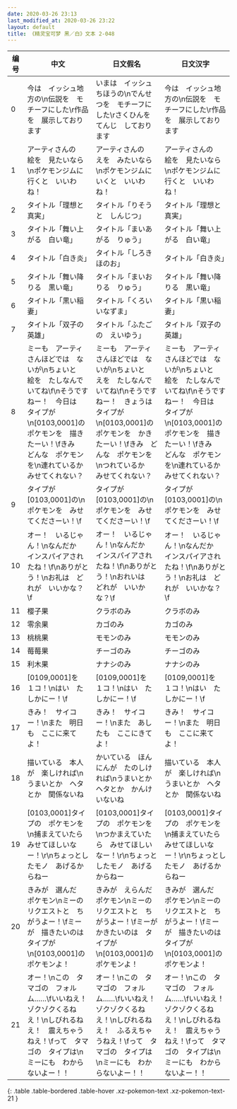 ```yaml
---
date: 2020-03-26 23:13
last_modified_at: 2020-03-26 23:22
layout: default
title: 《精灵宝可梦 黑／白》文本 2-048
---
```

| 编号 | 中文 | 日文假名 | 日文汉字 |
| ---- | ---- | ---- | --- |
| 0 | 今は　イッシュ地方の\n伝説を　モチーフにした\r作品を　展示しております | いまは　イッシュちほうの\nでんせつを　モチーフにした\rさくひんを　てんじ　しております | 今は　イッシュ地方の\n伝説を　モチーフにした\r作品を　展示しております |
| 1 | アーティさんの　絵を　見たいなら\nポケモンジムに　行くと　いいわね！ | アーティさんの　えを　みたいなら\nポケモンジムに　いくと　いいわね！ | アーティさんの　絵を　見たいなら\nポケモンジムに　行くと　いいわね！ |
| 2 | タイトル「理想と真実」 | タイトル「りそうと　しんじつ」 | タイトル「理想と真実」 |
| 3 | タイトル「舞い上がる　白い竜」 | タイトル「まいあがる　りゅう」 | タイトル「舞い上がる　白い竜」 |
| 4 | タイトル「白き炎」 | タイトル「しろき　ほのお」 | タイトル「白き炎」 |
| 5 | タイトル「舞い降りる　黒い竜」 | タイトル「まいおりる　りゅう」 | タイトル「舞い降りる　黒い竜」 |
| 6 | タイトル「黒い稲妻」 | タイトル「くろい　いなずま」 | タイトル「黒い稲妻」 |
| 7 | タイトル「双子の英雄」 | タイトル「ふたごの　えいゆう」 | タイトル「双子の英雄」 |
| 8 | ミーも　アーティさんほどでは　ないが\nちょいと　絵を　たしなんでいてね\f\nそうですねー！　今日は　タイプが\n[0103,0001]の　ポケモンを　描きたーい！\fきみ　どんな　ポケモンを\n連れているか　みせてくれない？ | ミーも　アーティさんほどでは　ないが\nちょいと　えを　たしなんでいてね\f\nそうですねー！　きょうは　タイプが\n[0103,0001]の　ポケモンを　かきたーい！\fきみ　どんな　ポケモンを\nつれているか　みせてくれない？ | ミーも　アーティさんほどでは　ないが\nちょいと　絵を　たしなんでいてね\f\nそうですねー！　今日は　タイプが\n[0103,0001]の　ポケモンを　描きたーい！\fきみ　どんな　ポケモンを\n連れているか　みせてくれない？ |
| 9 | タイプが　[0103,0001]の\nポケモンを　みせてくださーい！\f | タイプが　[0103,0001]の\nポケモンを　みせてくださーい！\f | タイプが　[0103,0001]の\nポケモンを　みせてくださーい！\f |
| 10 | オー！　いるじゃん！\nなんだか　インスパイアされたね！\f\nありがとう！\nお礼は　どれが　いいかな？\f | オー！　いるじゃん！\nなんだか　インスパイアされたね！\f\nありがとう！\nおれいは　どれが　いいかな？\f | オー！　いるじゃん！\nなんだか　インスパイアされたね！\f\nありがとう！\nお礼は　どれが　いいかな？\f |
| 11 | 樱子果 | クラボのみ | クラボのみ |
| 12 | 零余果 | カゴのみ | カゴのみ |
| 13 | 桃桃果 | モモンのみ | モモンのみ |
| 14 | 莓莓果 | チーゴのみ | チーゴのみ |
| 15 | 利木果 | ナナシのみ | ナナシのみ |
| 16 | [0109,0001]を　１コ！\nはい　たしかにー！\f | [0109,0001]を　１コ！\nはい　たしかにー！\f | [0109,0001]を　１コ！\nはい　たしかにー！\f |
| 17 | きみ！　サイコー！\nまた　明日も　ここに来てよ！ | きみ！　サイコー！\nまた　あしたも　ここにきてよ！ | きみ！　サイコー！\nまた　明日も　ここに来てよ！ |
| 18 | 描いている　本人が　楽しければ\nうまいとか　ヘタとか　関係ないね | かいている　ほんにんが　たのしければ\nうまいとか　ヘタとか　かんけいないね | 描いている　本人が　楽しければ\nうまいとか　ヘタとか　関係ないね |
| 19 | [0103,0001]タイプの　ポケモンを\n捕まえていたら　みせてほしいなー！\r\nちょっとしたモノ　あげるからねー | [0103,0001]タイプの　ポケモンを\nつかまえていたら　みせてほしいなー！\r\nちょっとしたモノ　あげるからねー | [0103,0001]タイプの　ポケモンを\n捕まえていたら　みせてほしいなー！\r\nちょっとしたモノ　あげるからねー |
| 20 | きみが　選んだ　ポケモン\nミーの　リクエストと　ちがうよー！\fミーが　描きたいのは　タイプが\n[0103,0001]の　ポケモンよ！ | きみが　えらんだ　ポケモン\nミーの　リクエストと　ちがうよー！\fミーが　かきたいのは　タイプが\n[0103,0001]の　ポケモンよ！ | きみが　選んだ　ポケモン\nミーの　リクエストと　ちがうよー！\fミーが　描きたいのは　タイプが\n[0103,0001]の　ポケモンよ！ |
| 21 | オー！\nこの　タマゴの　フォルム……\fいいねえ！　ゾクゾクくるねえ！\nしびれるねえ！　震えちゃうねえ！\fって　タマゴの　タイプは\nミーにも　わからないよー！！ | オー！\nこの　タマゴの　フォルム……\fいいねえ！　ゾクゾクくるねえ！\nしびれるねえ！　ふるえちゃうねえ！\fって　タマゴの　タイプは\nミーにも　わからないよー！！ | オー！\nこの　タマゴの　フォルム……\fいいねえ！　ゾクゾクくるねえ！\nしびれるねえ！　震えちゃうねえ！\fって　タマゴの　タイプは\nミーにも　わからないよー！！ |
{: .table .table-bordered .table-hover .xz-pokemon-text .xz-pokemon-text-21 }